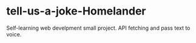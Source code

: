 # tell-us-a-joke-Homelander
Self-learning web develpment small project. API fetching and pass text to voice.
